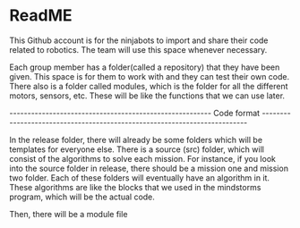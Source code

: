 # ReadME

This Github account is for the ninjabots to import and share their code related to robotics. The team will use this space whenever necessary.

Each group member has a folder(called a repository) that they have been given. This space is for them to work with and they can test their own code. There also is a folder called modules, which is the folder for all the different motors, sensors, etc. These will be like the functions that we can use later.

-------------------------------------------------------- Code format --------------------------------------------------------------------------

In the release folder, there will already be some folders which will be templates for everyone else. There is a source (src) folder, which will consist of the algorithms to solve each mission. For instance, if you look into the source folder in release, there should be a mission one and mission two folder. Each of these folders will eventually have an algorithm in it. These algorithms are like the blocks that we used in the mindstorms program, which will be the actual code.

Then, there will be a module file

